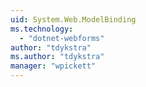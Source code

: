 ```yaml
---
uid: System.Web.ModelBinding
ms.technology: 
  - "dotnet-webforms"
author: "tdykstra"
ms.author: "tdykstra"
manager: "wpickett"
---
```

